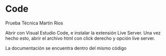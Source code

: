 # Code
Prueba Técnica Martin Rios

Abrir con Visual Estudio Code, e instalar la extensión Live Server. Una vez hecho esto, abrir el archivo html con click derecho y opción live server.

La documentación se encuentra dentro del mismo código
